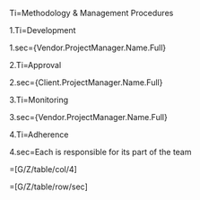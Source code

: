 Ti=Methodology & Management Procedures
	
1.Ti=Development

1.sec={Vendor.ProjectManager.Name.Full}

2.Ti=Approval

2.sec={Client.ProjectManager.Name.Full}

3.Ti=Monitoring

3.sec={Vendor.ProjectManager.Name.Full}

4.Ti=Adherence

4.sec=Each is responsible for its part of the team

=[G/Z/table/col/4]

=[G/Z/table/row/sec]
